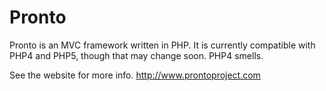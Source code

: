 # Pronto #

Pronto is an MVC framework written in PHP.  It is currently compatible
with PHP4 and PHP5, though that may change soon.  PHP4 smells.

See the website for more info.  http://www.prontoproject.com


